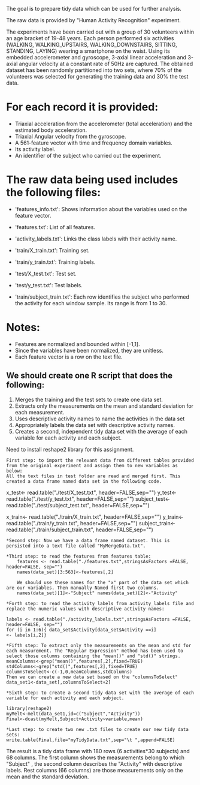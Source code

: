 The goal is to prepare tidy data which can be used for further analysis.
 
The raw data is provided by "Human Activity Recognition" experiment.

The experiments have been carried out with a group of 30 volunteers within an age bracket of 19-48 years. Each person performed six activities (WALKING, WALKING_UPSTAIRS, WALKING_DOWNSTAIRS, SITTING, STANDING, LAYING) wearing a smartphone on the waist. Using its embedded accelerometer and gyroscope, 3-axial linear acceleration and 3-axial angular velocity at a constant rate of 50Hz are captured. The obtained dataset has been randomly partitioned into two sets, where 70% of the volunteers was selected for generating the training data and 30% the test data.

For each record it is provided:
======================================

- Triaxial acceleration from the accelerometer (total acceleration) and the estimated body acceleration.
- Triaxial Angular velocity from the gyroscope.
- A 561-feature vector with time and frequency domain variables.
- Its activity label.
- An identifier of the subject who carried out the experiment.

The raw data being used includes the following files:
=========================================

- 'features_info.txt': Shows information about the variables used on the feature vector.

- 'features.txt': List of all features.

- 'activity_labels.txt': Links the class labels with their activity name.

- 'train/X_train.txt': Training set.

- 'train/y_train.txt': Training labels.

- 'test/X_test.txt': Test set.

- 'test/y_test.txt': Test labels.

- 'train/subject_train.txt': Each row identifies the subject who performed the activity for each window sample. Its range is from 1 to 30.


Notes:
======
- Features are normalized and bounded within [-1,1].
- Since the variables have been normalized, they are unitless.
- Each feature vector is a row on the text file.


## We should create one R script that does the following:
1. Merges the training and the test sets to create one data set.
2. Extracts only the measurements on the mean and standard deviation for each measurement.
3. Uses descriptive activity names to name the activities in the data set
4. Appropriately labels the data set with descriptive activity names.
5. Creates a second, independent tidy data set with the average of each variable for each activity and each subject.


Need to install reshape2 library for this assignment. 


    First step: to import the relevant data from different tables provided from the original experiment and assign them to new variables as below: 
	All the text files in test folder are read and merged first. This created a data frame named data set in the following code. 

x_test<- read.table("./test/X_test.txt", header=FALSE,sep="")
y_test<- read.table("./test/y_test.txt", header=FALSE,sep="")
subject_test<-read.table("./test/subject_test.txt", header=FALSE,sep="")

x_train<- read.table("./train/X_train.txt", header=FALSE,sep="")
y_train<- read.table("./train/y_train.txt", header=FALSE,sep="")
subject_train<-read.table("./train/subject_train.txt", header=FALSE,sep="")

    *Second step: Now we have a data frame named dataset. This is persisted into a text file called "MyMergeData.txt".

    *Third step: to read the features from features table: 
		features <- read.table("./features.txt",stringsAsFactors =FALSE, header=FALSE, sep="") 
		names(data_set)[3:563]<-features[,2] 
		
		We should use these names for the "x" part of the data set which are our variables. Then manually Named first two columns.
		names(data_set)[1]<-"Subject" names(data_set)[2]<-"Activity"

    *Forth step: to read the activity labels from activity_labels file and replace the numeric values with descriptive activity names: 

	labels <- read.table("./activity_labels.txt",stringsAsFactors =FALSE, header=FALSE, sep="") 
	for (i in 1:6){ data_set$Activity[data_set$Activity ==i] 
	<- labels[i,2]}

    *Fifth step: To extract only the measurements on the mean and std for each measurement. The "Regular Expression" method has been used to select those columns containing the "mean()" and "std()" strings. 
	meanColumns<-grep("mean()",features[,2],fixed=TRUE) 
	stdColumns<-grep("std()",features[,2],fixed=TRUE) 
	columnsToSelect<-c(-1,0,meanColumns,stdColumns) 
	Then we can create a new data set based on the "columnsToSelect" data_set1<-data_set[,columnsToSelect+2]

    *Sixth step: to create a second tidy data set with the average of each variable for each activity and each subject.

	library(reshape2) 
	myMelt<-melt(data_set1,id=c("Subject","Activity")) 
	Final<-dcast(myMelt,Subject+Activity~variable,mean)

    *Last step: to create two new .txt files to create our new tidy data sets: 
	write.table(Final,file="myTidyData.txt",sep="\t ",append=FALSE)

The result is a tidy data frame with 180 rows (6 activities*30 subjects) and 68 columns. The first column shows the measurements belong to which "Subject" , the second column describes the "Activity" with descriptive labels. Rest columns (66 columns) are those measurements only on the mean and the standard deviation.